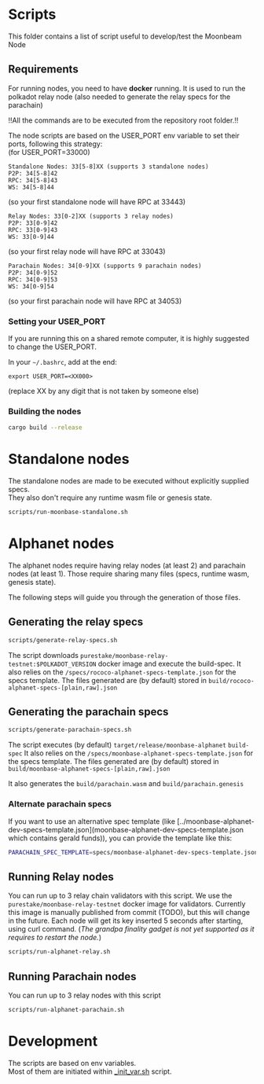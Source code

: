 
# Scripts
This folder contains a list of script useful to develop/test the Moonbeam Node


## Requirements

For running nodes, you need to have **docker** running.
It is used to run the polkadot relay node (also needed to generate the relay specs for the parachain)


!!All the commands are to be executed from the repository root folder.!!


The node scripts are based on the USER_PORT env variable to set their
ports, following this strategy:  
(for USER_PORT=33000)  

```
Standalone Nodes: 33[5-8]XX (supports 3 standalone nodes)  
P2P: 34[5-8]42  
RPC: 34[5-8]43  
WS: 34[5-8]44  
```
(so your first standalone node will have RPC at 33443)


```
Relay Nodes: 33[0-2]XX (supports 3 relay nodes)
P2P: 33[0-9]42  
RPC: 33[0-9]43  
WS: 33[0-9]44  
```
(so your first relay node will have RPC at 33043)


```
Parachain Nodes: 34[0-9]XX (supports 9 parachain nodes)  
P2P: 34[0-9]52  
RPC: 34[0-9]53  
WS: 34[0-9]54  
```
(so your first parachain node will have RPC at 34053)


### Setting your USER_PORT

If you are running this on a shared remote computer, it is highly suggested to change the USER_PORT.


In your `~/.bashrc`, add at the end:
```
export USER_PORT=<XX000>
```
(replace XX by any digit that is not taken by someone else)

### Building the nodes

```bash
cargo build --release
```

# Standalone nodes
The standalone nodes are made to be executed without explicitly supplied specs.  
They also don't require any runtime wasm file or genesis state.

```bash
scripts/run-moonbase-standalone.sh
```



# Alphanet nodes
The alphanet nodes require having relay nodes (at least 2) and parachain nodes (at least 1).
Those require sharing many files (specs, runtime wasm, genesis state).

The following steps will guide you through the generation of those files.

## Generating the relay specs

```bash
scripts/generate-relay-specs.sh
```

The script downloads `purestake/moonbase-relay-testnet:$POLKADOT_VERSION` docker image and execute the build-spec.
It also relies on the `/specs/rococo-alphanet-specs-template.json` for the specs template.
The files generated are (by default) stored in `build/rococo-alphanet-specs-[plain,raw].json`

## Generating the parachain specs

```bash
scripts/generate-parachain-specs.sh
```

The script executes (by default) `target/release/moonbase-alphanet` `build-spec`
It also relies on the `/specs/moonbase-alphanet-specs-template.json` for the specs template.
The files generated are (by default) stored in `build/moonbase-alphanet-specs-[plain,raw].json`

It also generates the `build/parachain.wasm` and `build/parachain.genesis`

### Alternate parachain specs
If you want to use an alternative spec template (like [../moonbase-alphanet-dev-specs-template.json](moonbase-alphanet-dev-specs-template.json which contains gerald funds)),
you can provide the template like this:

```bash
PARACHAIN_SPEC_TEMPLATE=specs/moonbase-alphanet-dev-specs-template.json scripts/generate-parachain-specs.sh
```

## Running Relay nodes

You can run up to 3 relay chain validators with this script. We use the `purestake/moonbase-relay-testnet` docker image for validators. Currently this image is manually published from commit (TODO), but this will change in the future.
Each node will get its key inserted 5 seconds after starting, using curl command.
(*The grandpa finality gadget is not yet supported as it requires to restart the node.*)

```bash
scripts/run-alphanet-relay.sh
```  

## Running Parachain nodes

You can run up to 3 relay nodes with this script

```bash
scripts/run-alphanet-parachain.sh
```  


# Development

The scripts are based on env variables.  
Most of them are initiated within [_init_var.sh](_init_var.sh) script.
